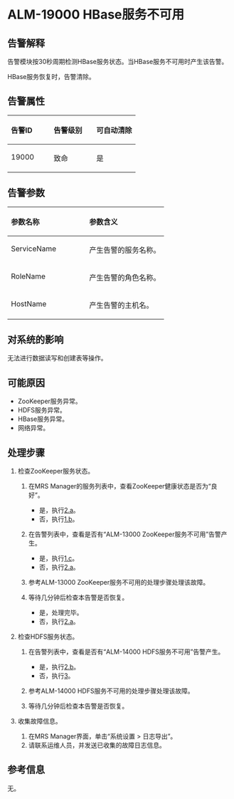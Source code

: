 # ALM-19000 HBase服务不可用<a name="ZH-CN_TOPIC_0174499367"></a>

## 告警解释<a name="zh-cn_topic_0093195066_zh-cn_topic_0035998740_section18389930"></a>

告警模块按30秒周期检测HBase服务状态。当HBase服务不可用时产生该告警。

HBase服务恢复时，告警清除。

## 告警属性<a name="zh-cn_topic_0093195066_zh-cn_topic_0035998740_section31291646"></a>

<a name="zh-cn_topic_0093195066_zh-cn_topic_0035998740_table57434139"></a>
<table><thead align="left"><tr id="zh-cn_topic_0093195066_zh-cn_topic_0035998740_row461342"><th class="cellrowborder" valign="top" width="33.33333333333333%" id="mcps1.1.4.1.1"><p id="zh-cn_topic_0093195066_zh-cn_topic_0035998740_p37368736"><a name="zh-cn_topic_0093195066_zh-cn_topic_0035998740_p37368736"></a><a name="zh-cn_topic_0093195066_zh-cn_topic_0035998740_p37368736"></a>告警ID</p>
</th>
<th class="cellrowborder" valign="top" width="33.33333333333333%" id="mcps1.1.4.1.2"><p id="zh-cn_topic_0093195066_zh-cn_topic_0035998740_p6968762"><a name="zh-cn_topic_0093195066_zh-cn_topic_0035998740_p6968762"></a><a name="zh-cn_topic_0093195066_zh-cn_topic_0035998740_p6968762"></a>告警级别</p>
</th>
<th class="cellrowborder" valign="top" width="33.33333333333333%" id="mcps1.1.4.1.3"><p id="zh-cn_topic_0093195066_zh-cn_topic_0035998740_p27598869"><a name="zh-cn_topic_0093195066_zh-cn_topic_0035998740_p27598869"></a><a name="zh-cn_topic_0093195066_zh-cn_topic_0035998740_p27598869"></a>可自动清除</p>
</th>
</tr>
</thead>
<tbody><tr id="zh-cn_topic_0093195066_zh-cn_topic_0035998740_row20915929"><td class="cellrowborder" valign="top" width="33.33333333333333%" headers="mcps1.1.4.1.1 "><p id="zh-cn_topic_0093195066_zh-cn_topic_0035998740_p16468652"><a name="zh-cn_topic_0093195066_zh-cn_topic_0035998740_p16468652"></a><a name="zh-cn_topic_0093195066_zh-cn_topic_0035998740_p16468652"></a>19000</p>
</td>
<td class="cellrowborder" valign="top" width="33.33333333333333%" headers="mcps1.1.4.1.2 "><p id="zh-cn_topic_0093195066_zh-cn_topic_0035998740_p58892473"><a name="zh-cn_topic_0093195066_zh-cn_topic_0035998740_p58892473"></a><a name="zh-cn_topic_0093195066_zh-cn_topic_0035998740_p58892473"></a>致命</p>
</td>
<td class="cellrowborder" valign="top" width="33.33333333333333%" headers="mcps1.1.4.1.3 "><p id="zh-cn_topic_0093195066_zh-cn_topic_0035998740_p5560998"><a name="zh-cn_topic_0093195066_zh-cn_topic_0035998740_p5560998"></a><a name="zh-cn_topic_0093195066_zh-cn_topic_0035998740_p5560998"></a>是</p>
</td>
</tr>
</tbody>
</table>

## 告警参数<a name="zh-cn_topic_0093195066_zh-cn_topic_0035998740_section13189358"></a>

<a name="zh-cn_topic_0093195066_zh-cn_topic_0035998740_table47787675"></a>
<table><thead align="left"><tr id="zh-cn_topic_0093195066_zh-cn_topic_0035998740_row20947391"><th class="cellrowborder" valign="top" width="50%" id="mcps1.1.3.1.1"><p id="zh-cn_topic_0093195066_zh-cn_topic_0035998740_p19017142"><a name="zh-cn_topic_0093195066_zh-cn_topic_0035998740_p19017142"></a><a name="zh-cn_topic_0093195066_zh-cn_topic_0035998740_p19017142"></a>参数名称</p>
</th>
<th class="cellrowborder" valign="top" width="50%" id="mcps1.1.3.1.2"><p id="zh-cn_topic_0093195066_zh-cn_topic_0035998740_p63993496"><a name="zh-cn_topic_0093195066_zh-cn_topic_0035998740_p63993496"></a><a name="zh-cn_topic_0093195066_zh-cn_topic_0035998740_p63993496"></a>参数含义</p>
</th>
</tr>
</thead>
<tbody><tr id="zh-cn_topic_0093195066_zh-cn_topic_0035998740_row16090703"><td class="cellrowborder" valign="top" width="50%" headers="mcps1.1.3.1.1 "><p id="zh-cn_topic_0093195066_zh-cn_topic_0035998740_p28278595"><a name="zh-cn_topic_0093195066_zh-cn_topic_0035998740_p28278595"></a><a name="zh-cn_topic_0093195066_zh-cn_topic_0035998740_p28278595"></a>ServiceName</p>
</td>
<td class="cellrowborder" valign="top" width="50%" headers="mcps1.1.3.1.2 "><p id="zh-cn_topic_0093195066_zh-cn_topic_0035998740_p8864859"><a name="zh-cn_topic_0093195066_zh-cn_topic_0035998740_p8864859"></a><a name="zh-cn_topic_0093195066_zh-cn_topic_0035998740_p8864859"></a>产生告警的服务名称。</p>
</td>
</tr>
<tr id="zh-cn_topic_0093195066_zh-cn_topic_0035998740_row12674872"><td class="cellrowborder" valign="top" width="50%" headers="mcps1.1.3.1.1 "><p id="zh-cn_topic_0093195066_zh-cn_topic_0035998740_p20031746"><a name="zh-cn_topic_0093195066_zh-cn_topic_0035998740_p20031746"></a><a name="zh-cn_topic_0093195066_zh-cn_topic_0035998740_p20031746"></a>RoleName</p>
</td>
<td class="cellrowborder" valign="top" width="50%" headers="mcps1.1.3.1.2 "><p id="zh-cn_topic_0093195066_zh-cn_topic_0035998740_p11958757"><a name="zh-cn_topic_0093195066_zh-cn_topic_0035998740_p11958757"></a><a name="zh-cn_topic_0093195066_zh-cn_topic_0035998740_p11958757"></a>产生告警的角色名称。</p>
</td>
</tr>
<tr id="zh-cn_topic_0093195066_zh-cn_topic_0035998740_row40519951"><td class="cellrowborder" valign="top" width="50%" headers="mcps1.1.3.1.1 "><p id="zh-cn_topic_0093195066_zh-cn_topic_0035998740_p60890569"><a name="zh-cn_topic_0093195066_zh-cn_topic_0035998740_p60890569"></a><a name="zh-cn_topic_0093195066_zh-cn_topic_0035998740_p60890569"></a>HostName</p>
</td>
<td class="cellrowborder" valign="top" width="50%" headers="mcps1.1.3.1.2 "><p id="zh-cn_topic_0093195066_zh-cn_topic_0035998740_p33189039"><a name="zh-cn_topic_0093195066_zh-cn_topic_0035998740_p33189039"></a><a name="zh-cn_topic_0093195066_zh-cn_topic_0035998740_p33189039"></a>产生告警的主机名。</p>
</td>
</tr>
</tbody>
</table>

## 对系统的影响<a name="zh-cn_topic_0093195066_zh-cn_topic_0035998740_section51595365"></a>

无法进行数据读写和创建表等操作。

## 可能原因<a name="zh-cn_topic_0093195066_zh-cn_topic_0035998740_section61705107"></a>

-   ZooKeeper服务异常。
-   HDFS服务异常。
-   HBase服务异常。
-   网络异常。

## 处理步骤<a name="zh-cn_topic_0093195066_zh-cn_topic_0035998740_section18475057"></a>

1.  检查ZooKeeper服务状态。
    1.  在MRS Manager的服务列表中，查看ZooKeeper健康状态是否为“良好”。
        -   是，执行[2.a](#zh-cn_topic_0093195066_zh-cn_topic_0035998740_aalm-19000_mmccppss_hdfs)。
        -   否，执行[1.b](#zh-cn_topic_0093195066_zh-cn_topic_0035998740_aalm-19000_mmccppss_alm-53004)。

    2.  <a name="zh-cn_topic_0093195066_zh-cn_topic_0035998740_aalm-19000_mmccppss_alm-53004"></a>在告警列表中，查看是否有“ALM-13000 ZooKeeper服务不可用”告警产生。
        -   是，执行[1.c](#zh-cn_topic_0093195066_zh-cn_topic_0035998740_aalm-19000_mmccppss_process)。
        -   否，执行[2.a](#zh-cn_topic_0093195066_zh-cn_topic_0035998740_aalm-19000_mmccppss_hdfs)。

    3.  <a name="zh-cn_topic_0093195066_zh-cn_topic_0035998740_aalm-19000_mmccppss_process"></a>参考ALM-13000 ZooKeeper服务不可用的处理步骤处理该故障。
    4.  等待几分钟后检查本告警是否恢复。
        -   是，处理完毕。
        -   否，执行[2.a](#zh-cn_topic_0093195066_zh-cn_topic_0035998740_aalm-19000_mmccppss_hdfs)。

2.  检查HDFS服务状态。
    1.  <a name="zh-cn_topic_0093195066_zh-cn_topic_0035998740_aalm-19000_mmccppss_hdfs"></a>在告警列表中，查看是否有“ALM-14000 HDFS服务不可用”告警产生。
        -   是，执行[2.b](#zh-cn_topic_0093195066_zh-cn_topic_0035998740_alm)。
        -   否，执行[3](#zh-cn_topic_0093195066_zh-cn_topic_0035998740_li9501992151730)。

    2.  <a name="zh-cn_topic_0093195066_zh-cn_topic_0035998740_alm"></a>参考ALM-14000 HDFS服务不可用的处理步骤处理该故障。
    3.  等待几分钟后检查本告警是否恢复。

3.  <a name="zh-cn_topic_0093195066_zh-cn_topic_0035998740_li9501992151730"></a>收集故障信息。
    1.  在MRS Manager界面，单击“系统设置 \> 日志导出”。
    2.  请联系运维人员，并发送已收集的故障日志信息。


## 参考信息<a name="zh-cn_topic_0093195066_zh-cn_topic_0035998740_section32057793"></a>

无。

